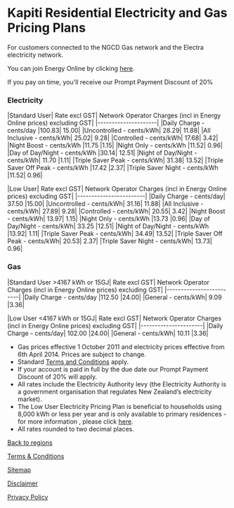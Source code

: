 # Kapiti Residential Electricity and Gas Pricing Plans
For customers connected to the NGCD Gas network and the Electra electricity network.


You can join Energy Online by clicking [here](http://www.energyonline.co.nz/Default.aspx?tabid=98).

<p class="intro">If you pay on time, you'll receive our Prompt Payment Discount of 20%</p>


### Electricity
|Standard User|	Rate excl GST|	Network Operator Charges (incl in Energy Online prices) excluding GST|
|---------------------|
|Daily Charge - cents/day	|100.83|	15.00|
|Uncontrolled - cents/kWh|	28.29|	11.88|
|All Inclusive - cents/kWh|	25.02|	9.28|
|Controlled - cents/kWh|	17.68|	3.42|
|Night Boost - cents/kWh	|11.75	|1.15|
|Night Only - cents/kWh	|11.52|	0.96|
|Day of Day/Night - cents/kWh	|30.14|	12.51|
|Night of Day/Night - cents/kWh|	11.70	|1.11|
|Triple Saver Peak - cents/kWh|	31.38|	13.52|
|Triple Saver Off Peak - cents/kWh	|17.42	|2.37|
|Triple Saver Night - cents/kWh	|11.52|	0.96|
 

|Low User|	Rate excl GST|	Network Operator Charges (incl in Energy Online prices) excluding GST|
|------------------------|
|Daily Charge - cents/day|	37.50	|15.00|
|Uncontrolled - cents/kWh|	31.16|	11.88|
|All Inclusive - cents/kWh|	27.89|	9.28|
|Controlled - cents/kWh|	20.55|	3.42|
|Night Boost - cents/kWh|	13.97|	1.15|
|Night Only - cents/kWh	|13.73	|0.96|
|Day of Day/Night - cents/kWh|	33.25	|12.51|
|Night of Day/Night - cents/kWh	|13.92|	1.11|
|Triple Saver Peak - cents/kWh|	34.49|	13.52|
|Triple Saver Off Peak - cents/kWh|	20.53|	2.37|
|Triple Saver Night - cents/kWh|	13.73|	0.96|


### Gas
|Standard User >4167 kWh or 15GJ|	Rate excl GST|	Network Operator Charges (incl in Energy Online prices) excluding GST|
|-------------------------|
|Daily Charge - cents/day	|112.50	|24.00|
|General - cents/kWh|	9.09	|3.36|
 

|Low User <4167 kWh or 15GJ|	Rate excl GST|	Network Operator Charges (incl in Energy Online prices) excluding GST|
|----------------------|
|Daily Charge - cents/day|	102.00	|24.00|
|General - cents/kWh|	10.11	|3.36|

- Gas prices effective 1 October 2011 and electricity prices effective from 6th April 2014. Prices are subject to change. 
- Standard [Terms and Conditions](http://www.energyonline.co.nz/terms) apply.
- If your account is paid in full by the due date our Prompt Payment Discount of 20% will apply.
- All rates include the Electricity Authority levy (the Electricity Authority is a government organisation that regulates New Zealand’s electricity market).
- The Low User Electricity Pricing Plan is beneficial to households using 8,000 kWh or less per year and is only available to primary residences - for more information , please click [here](http://www.energyonline.co.nz/Default.aspx?tabid=148).
- All rates rounded to two decimal places.

[Back to regions](http://www.energyonline.co.nz/residential/pricing_plans/electricity_and_gas_pricing_plans)

[Terms & Conditions](http://www.energyonline.co.nz/terms)

[Sitemap](http://www.energyonline.co.nz/home/site_map)

[Disclaimer](http://www.energyonline.co.nz/home/site_map/disclaimer)

[Privacy Policy](http://www.energyonline.co.nz/home/site_map/privacy_policy)